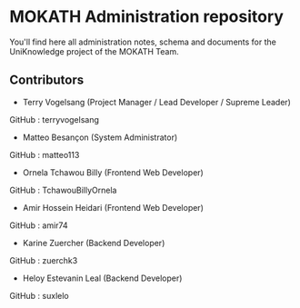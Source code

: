 # MOKATH Administration repository

You'll find here all administration notes, schema and documents for the UniKnowledge project of the MOKATH Team.

## Contributors

* Terry Vogelsang (Project Manager / Lead Developer / Supreme Leader)

GitHub : terryvogelsang

* Matteo Besançon (System Administrator)

GitHub : matteo113

* Ornela Tchawou Billy (Frontend Web Developer)

GitHub : TchawouBillyOrnela

* Amir Hossein Heidari (Frontend Web Developer)

GitHub : amir74

* Karine Zuercher (Backend Developer)

GitHub : zuerchk3

* Heloy Estevanin Leal (Backend Developer)

GitHub : suxlelo
